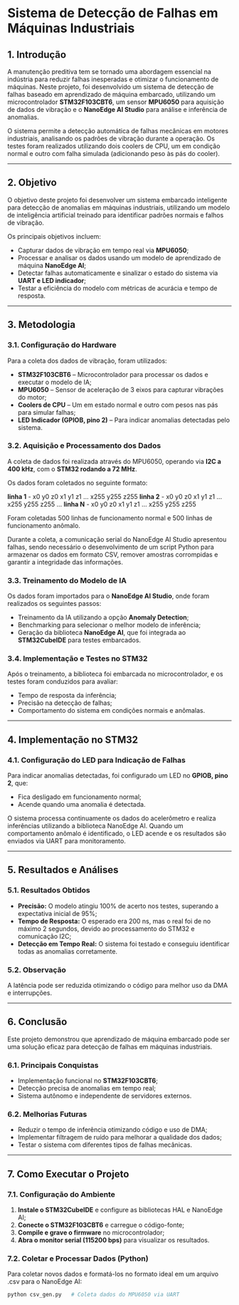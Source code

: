 # Sistema de Detecção de Falhas em Máquinas Industriais

## 1. Introdução

A manutenção preditiva tem se tornado uma abordagem essencial na indústria para reduzir falhas inesperadas e otimizar o funcionamento de máquinas. Neste projeto, foi desenvolvido um sistema de detecção de falhas baseado em aprendizado de máquina embarcado, utilizando um microcontrolador **STM32F103CBT6**, um sensor **MPU6050** para aquisição de dados de vibração e o **NanoEdge AI Studio** para análise e inferência de anomalias.

O sistema permite a detecção automática de falhas mecânicas em motores industriais, analisando os padrões de vibração durante a operação. Os testes foram realizados utilizando dois coolers de CPU, um em condição normal e outro com falha simulada (adicionando peso às pás do cooler).

---

## 2. Objetivo

O objetivo deste projeto foi desenvolver um sistema embarcado inteligente para detecção de anomalias em máquinas industriais, utilizando um modelo de inteligência artificial treinado para identificar padrões normais e falhos de vibração.

Os principais objetivos incluem:

- Capturar dados de vibração em tempo real via **MPU6050**;
- Processar e analisar os dados usando um modelo de aprendizado de máquina **NanoEdge AI**;
- Detectar falhas automaticamente e sinalizar o estado do sistema via **UART e LED indicador**;
- Testar a eficiência do modelo com métricas de acurácia e tempo de resposta.

---

## 3. Metodologia

### 3.1. Configuração do Hardware

Para a coleta dos dados de vibração, foram utilizados:

- **STM32F103CBT6** – Microcontrolador para processar os dados e executar o modelo de IA;
- **MPU6050** – Sensor de aceleração de 3 eixos para capturar vibrações do motor;
- **Coolers de CPU** – Um em estado normal e outro com pesos nas pás para simular falhas;
- **LED Indicador (GPIOB, pino 2)** – Para indicar anomalias detectadas pelo sistema.

### 3.2. Aquisição e Processamento dos Dados

A coleta de dados foi realizada através do MPU6050, operando via **I2C a 400 kHz**, com o **STM32 rodando a 72 MHz**.

Os dados foram coletados no seguinte formato:

**linha 1** - x0 y0 z0 x1 y1 z1 ... x255 y255 z255 
**linha 2** - x0 y0 z0 x1 y1 z1 ... x255 y255 z255 
... 
**linha N** - x0 y0 z0 x1 y1 z1 ... x255 y255 z255


Foram coletadas 500 linhas de funcionamento normal e 500 linhas de funcionamento anômalo.

Durante a coleta, a comunicação serial do NanoEdge AI Studio apresentou falhas, sendo necessário o desenvolvimento de um script Python para armazenar os dados em formato CSV, remover amostras corrompidas e garantir a integridade das informações.

### 3.3. Treinamento do Modelo de IA

Os dados foram importados para o **NanoEdge AI Studio**, onde foram realizados os seguintes passos:

- Treinamento da IA utilizando a opção **Anomaly Detection**;
- Benchmarking para selecionar o melhor modelo de inferência;
- Geração da biblioteca **NanoEdge AI**, que foi integrada ao **STM32CubeIDE** para testes embarcados.

### 3.4. Implementação e Testes no STM32

Após o treinamento, a biblioteca foi embarcada no microcontrolador, e os testes foram conduzidos para avaliar:

- Tempo de resposta da inferência;
- Precisão na detecção de falhas;
- Comportamento do sistema em condições normais e anômalas.

---

## 4. Implementação no STM32

### 4.1. Configuração do LED para Indicação de Falhas

Para indicar anomalias detectadas, foi configurado um LED no **GPIOB, pino 2**, que:

- Fica desligado em funcionamento normal;
- Acende quando uma anomalia é detectada.

O sistema processa continuamente os dados do acelerômetro e realiza inferências utilizando a biblioteca NanoEdge AI. Quando um comportamento anômalo é identificado, o LED acende e os resultados são enviados via UART para monitoramento.

---

## 5. Resultados e Análises

### 5.1. Resultados Obtidos

- **Precisão:** O modelo atingiu 100% de acerto nos testes, superando a expectativa inicial de 95%;
- **Tempo de Resposta:** O esperado era 200 ns, mas o real foi de no máximo 2 segundos, devido ao processamento do STM32 e comunicação I2C;
- **Detecção em Tempo Real:** O sistema foi testado e conseguiu identificar todas as anomalias corretamente.

### 5.2. Observação

A latência pode ser reduzida otimizando o código para melhor uso da DMA e interrupções.

---

## 6. Conclusão

Este projeto demonstrou que aprendizado de máquina embarcado pode ser uma solução eficaz para detecção de falhas em máquinas industriais.

### 6.1. Principais Conquistas

- Implementação funcional no **STM32F103CBT6**;
- Detecção precisa de anomalias em tempo real;
- Sistema autônomo e independente de servidores externos.

### 6.2. Melhorias Futuras

- Reduzir o tempo de inferência otimizando código e uso de DMA;
- Implementar filtragem de ruído para melhorar a qualidade dos dados;
- Testar o sistema com diferentes tipos de falhas mecânicas.

---

## 7. Como Executar o Projeto

### 7.1. Configuração do Ambiente

1. **Instale o STM32CubeIDE** e configure as bibliotecas HAL e NanoEdge AI;
2. **Conecte o STM32F103CBT6** e carregue o código-fonte;
3. **Compile e grave o firmware** no microcontrolador;
4. **Abra o monitor serial (115200 bps)** para visualizar os resultados.

### 7.2. Coletar e Processar Dados (Python)

Para coletar novos dados e formatá-los no formato ideal em um arquivo .csv para o NanoEdge AI:

```bash
python csv_gen.py   # Coleta dados do MPU6050 via UART
```
